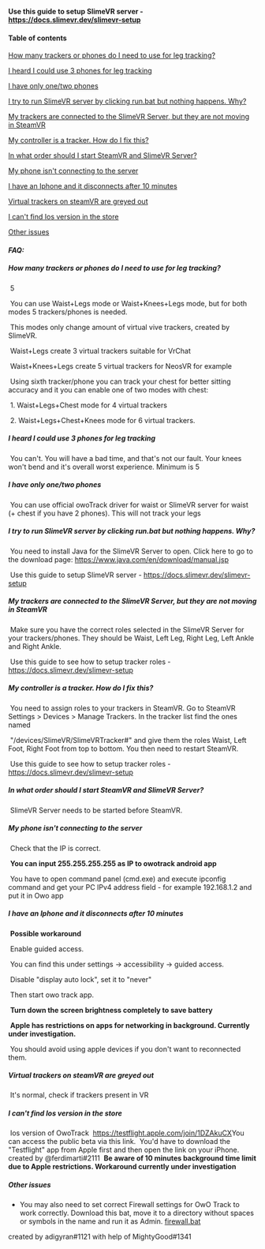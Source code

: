 **Use this guide to setup SlimeVR server - https://docs.slimevr.dev/slimevr-setup**



#### **Table of contents**

[How many trackers or phones do I need to use for leg tracking?](#how-many-trackers-or-phones-do-i-need-to-use-for-leg-tracking)

[I heard I could use 3 phones for leg tracking](#i-heard-i-could-use-3-phones-for-leg-tracking)

[I have only one/two phones](#i-have-only-onetwo-phones)

[I try to run SlimeVR server by clicking run.bat but nothing happens. Why?](#i-try-to-run-slimevr-server-by-clicking-runbat-but-nothing-happens-why)

[My trackers are connected to the SlimeVR Server, but they are not moving in SteamVR](#my-trackers-are-connected-to-the-slimevr-server-but-they-are-not-moving-in-steamvr)

[My controller is a tracker. How do I fix this?](#my-controller-is-a-tracker-how-do-i-fix-this)

[In what order should I start SteamVR and SlimeVR Server?](#in-what-order-should-i-start-steamvr-and-slimevr-server)

[My phone isn't connecting to the server](#my-phone-isnt-connecting-to-the-server)

[I have an Iphone and it disconnects after 10 minutes](#i-have-an-iphone-and-it-disconnects-after-10-minutes)

[Virtual trackers on steamVR are greyed out](#virtual-trackers-on-steamvr-are-greyed-out)

[I can't find Ios version in the store](#i-cant-find-ios-version-in-the-store)

[Other issues](#other-issues)

#### ***FAQ:***

##### How many trackers or phones do I need to use for leg tracking?

​	5

​	You can use Waist+Legs mode or Waist+Knees+Legs mode, but for both modes 5 trackers/phones is needed. 

​	This modes only change amount of virtual vive trackers, created by SlimeVR.

​	Waist+Legs create 3 virtual trackers suitable for VrChat

​	Waist+Knees+Legs create 5 virtual trackers for NeosVR for example

​	Using sixth tracker/phone you can track your chest for better sitting accuracy and it you can enable one of two modes with chest:

​		1. Waist+Legs+Chest mode for 4 virtual trackers

​		2. Waist+Legs+Chest+Knees mode for 6 virtual trackers.  



##### I heard I could use 3 phones for leg tracking

​	You can't. You will have a bad time, and that's not our fault. Your knees won't bend and it's overall worst experience. Minimum is 5



##### I have only one/two phones

​	You can use official owoTrack driver for waist or SlimeVR server for waist (+ chest if you have 2 phones). This will not track your legs



##### I try to run SlimeVR server by clicking run.bat but nothing happens. Why?

​	You need to install Java for the SlimeVR Server to open. Click here to go to the download page: https://www.java.com/en/download/manual.jsp

​	Use this guide to setup SlimeVR server - https://docs.slimevr.dev/slimevr-setup



##### My trackers are connected to the SlimeVR Server, but they are not moving in SteamVR

​	Make sure you have the correct roles selected in the SlimeVR Server for your trackers/phones. They should be Waist, Left Leg, Right Leg, Left Ankle and 	Right Ankle.

​	Use this guide to see how to setup tracker roles -  https://docs.slimevr.dev/slimevr-setup



##### My controller is a tracker. How do I fix this?

​	You need to assign roles to your trackers in SteamVR. Go to SteamVR Settings > Devices > Manage Trackers. In the tracker list find the ones named

​	"/devices/SlimeVR/SlimeVRTracker#" and give them the roles Waist, Left Foot, Right Foot from top to bottom. You then need to restart SteamVR.

​	Use this guide to see how to setup tracker roles -  https://docs.slimevr.dev/slimevr-setup



##### In what order should I start SteamVR and SlimeVR Server?

​	SlimeVR Server needs to be started before SteamVR.



##### My phone isn't connecting to the server

​	Check that the IP is correct. 

​	**You can input 255.255.255.255 as IP to owotrack android app**

​	You have to open command panel (cmd.exe) and execute ipconfig command and get your PC IPv4 address field - for example 192.168.1.2 and put it in 	Owo app



##### I have an Iphone and it disconnects after 10 minutes

​	**Possible workaround**

​		Enable guided access.

​		You can find this under settings -> accessibility -> guided access.

​		Disable "display auto lock", set it to "never"

​		Then start owo track app.

​		**Turn down the screen brightness completely to save battery**



​	**Apple has restrictions on apps for networking in background. Currently under investigation.** 

​	You should avoid using apple devices if you don't want to reconnected them. 



##### Virtual trackers on steamVR are greyed out

​	It's normal, check if trackers present in VR

##### I can't find Ios version in the store

​	Ios version of OwoTrack
​	https://testflight.apple.com/join/1DZAkuCX
​	You can access the public beta via this link.
​	You'd have to download the "Testflight" app from Apple first and then open the link on your iPhone.
​	created by @ferdimarti#2111
​	**Be aware of 10 minutes background time limit due to Apple restrictions. Workaround currently under investigation**

##### Other issues

- You may also need to set correct Firewall settings for OwO Track to work correctly. Download this bat, move it to a directory without spaces or symbols in the name and run it as Admin. 
  [firewall.bat](/files/firewall.bat) 

created by adigyran#1121 with help of MightyGood#1341